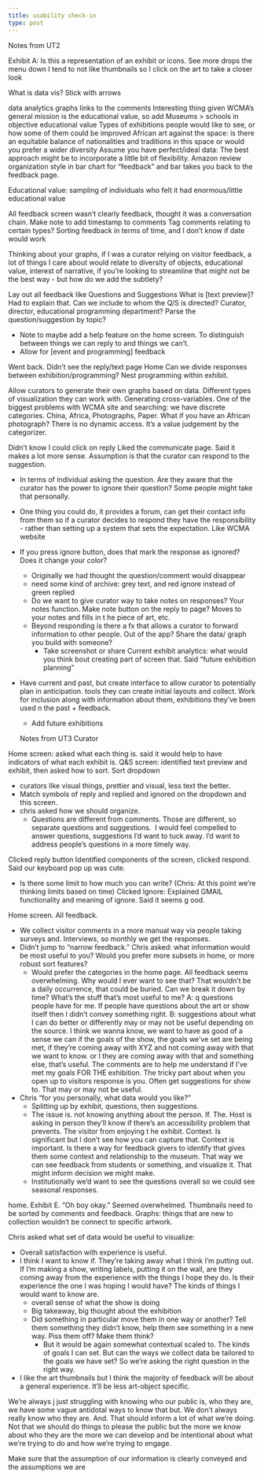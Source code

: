 ```yaml
---
title: usability check-in
type: post
---
```


Notes from UT2

Exhibit A: 
Is this a representation of an exhibit or icons.
See more drops the menu down
I tend to not like thumbnails so I click on the art to take a closer look

What is data vis?
Stick with arrows 


data analytics graphs links to the comments 
Interesting thing given WCMA’s general mission is the educational value, so add 
Museums > schools in objective educational value 
Types of exhibitions people would like to see, or how some of them could be improved 
African art against the space: is there an equitable balance of nationalities and traditions in this space or would you prefer a wider diversity
Assume you have perfect/ideal data: 
The best approach might be to incorporate a little bit of flexibility. Amazon review organization style in bar chart for “feedback” and bar takes you back to the feedback page.

Educational value: sampling of individuals who felt it had enormous/little educational value 

All feedback screen wasn’t clearly feedback, thought it was a conversation chain.
Make note to add timestamp to comments 
Tag comments relating to certain types? 
Sorting feedback in terms of time, and I don’t know if date would work 

Thinking about your graphs, if I was a curator relying on visitor feedback, a lot of things I care about would relate to diversity of objects, educational value, interest of narrative, if you’re looking to streamline that might not be the best way - but how do we add the subtlety? 

Lay out all feedback like Questions and Suggestions 
What is [text preview]?  Had to explain that. 
Can we include to whom the Q/S is directed? Curator, director, educational programming department? Parse the question/suggestion by topic?

- Note to maybe add a help feature on the home screen. To distinguish between things we can reply to and things we can’t. 
- Allow for [event and programming] feedback 

Went back. Didn’t see the reply/text page
Home
Can we divide responses between exhibition/programming? Nest programming within exhibit. 

Allow curators to generate their own graphs based on data. Different types of visualization they can work with. 
Generating cross-variables. One of the biggest problems with WCMA site and searching: we have discrete categories. China, Africa, Photographs, Paper. What if you have an African photograph? There is no dynamic access. It’s a value judgement by the categorizer. 

Didn’t know I could click on reply 
Liked the communicate page. Said it makes a lot more sense. 
Assumption is that the curator can respond to the suggestion. 
- In terms of individual asking the question. Are they aware that the curator has the power to ignore their question? Some people might take that personally.
- One thing you could do, it provides a forum, can get their contact info from them so if a  curator decides to respond they have the responsibility - rather than setting up a system that sets the expectation. Like WCMA website 
- If you press ignore button, does that mark the response as ignored? Does it change your color? 
    - Originally we had thought the question/comment would disappear
    - need some kind of archive: grey text, and red ignore instead of green replied
    - Do we want to give curator way to take notes on responses?  Your notes function. Make note button on the reply to page? Moves to your notes and fills in t he piece of art, etc. 
    - Beyond responding is there a fx that allows a curator to forward information to other people. Out of the app? Share the data/ graph you build with someone? 
        - Take screenshot or share 
Current exhibit analytics: what would you think bout creating part of screen that. Said “future exhibition planning” 
- Have current and past, but create interface to allow curator to potentially plan in anticipation. tools they can create initial layouts and collect. Work for inclusion along with information about them, exhibitions they’ve been used n the past + feedback. 
    - Add future exhibitions 
    
   
   Notes from UT3
   Curator 

Home screen: asked what each thing is. said it would help to have indicators of what each exhibit is. 
Q&S screen: identified text preview and exhibit, then asked how to sort. 
	Sort dropdown
- curators like visual things, prettier and visual, less text the better. 
- Match symbols of reply and replied and ignored on the dropdown and this screen. 
- chris asked how we should organize. 
    - Questions are different from comments. Those are different, so separate questions and suggestions.  I would feel compelled to answer questions, suggestions I’d want to tuck away. I’d want to address people’s questions in a more timely way. 

Clicked reply button
Identified components of the screen, clicked respond. Said our keyboard pop up was cute. 
- Is there some limit to how much you can write? (Chris: At this point we’re thinking limits based on time)
Clicked Ignore:
Explained GMAIL functionality and meaning of ignore. Said it seems g ood.

Home screen.  All feedback. 
- We collect visitor comments in a more manual way via people taking surveys and. Interviews, so monthly we get the responses. 
- Didn’t jump to “narrow feedback.” Chris asked: what information would be most useful to you? Would you prefer more subsets in home, or more robust sort features? 
    - Would prefer the categories in the home page. All feedback seems overwhelming. Why would I ever want to see that? That wouldn’t be a daily occurrence, that could be buried. Can we break it down by time? What’s the stuff that’s most useful to me? A: q questions people have for me. If people have questions about the art or show itself then I didn’t convey something right. B: suggestions about what I can do better or differently may or may not be useful depending on the source. I think we wanna know, we want to have as good of a sense we can if the goals of the show, the goals we’ve set are being met, if they’re coming away with XYZ and not coming away with that we want to know. or I they are coming away with that and something else, that’s useful. The comments are to help me understand if I’ve met my goals FOR THE exhibition. The tricky part about when you open up to visitors response is you. Often get suggestions for show to. That may or may not be useful. 
- Chris “for you personally, what data would you like?” 
    - Splitting up by exhibit, questions, then suggestions.  
    - The issue is. not knowing anything about the person. If. The. Host is asking in person they’ll know if there’s an accessibility problem that prevents. The visitor from enjoying t he exhibit. Context. Is significant but I don’t see how you can capture that. Context is important. Is there a way for feedback givers to identify that gives them some context and relationship to the museum.  That way we can see feedback from students or something, and visualize it. That might inform decision we might make. 
    - Institutionally we’d want to see the questions overall so we could see seasonal responses.

home. Exhibit E. 
“Oh boy okay.” Seemed overwhelmed. 
Thumbnails need to be sorted by comments and feedback.
Graphs: things that are new to collection wouldn’t be connect to specific artwork. 

Chris asked what set of data would be useful to visualize:
- Overall satisfaction with experience is useful. 
- I think I want to know if. They’re taking away what I think I’m putting out. If I’m making a show, writing labels, putting it on the wall, are they coming away from the experience with the things I hope they do. Is their experience the one I was hoping I would have? The kinds of things I would want to know are. 
    - overall sense of what the show is doing
    - Big takeaway, big thought about the exhibition
    - Did something in particular move them in one way or another? Tell them something they didn’t know, help them see something in a new way. Piss them off? Make them think? 
        - But it would be again somewhat contextual scaled to. The kinds of goals I can set. But can the ways we collect data be tailored to the goals we have set? So we’re asking the right question in the right way. 
- I like the art thumbnails but I think the majority of feedback will be about a general experience. It’ll be less art-object specific. 

We’re always j just struggling with knowing who our public is, who they are, we have some vague antidotal ways to know that but. We don’t always really know who they are.  And. That should inform a lot of what we’re doing. Not that we should do things to please the public but the more we know about who they are the more we can develop and be intentional about what we’re trying to do and how we’re trying to engage. 

Make sure that the assumption of our information is clearly conveyed and the assumptions we are 
